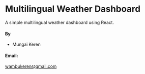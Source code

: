 # Multilingual Weather Dashboard
A simple multilingual weather dashboard using React.
#### By 
* Mungai Keren
#### Email:
 wambukeren@gmail.com